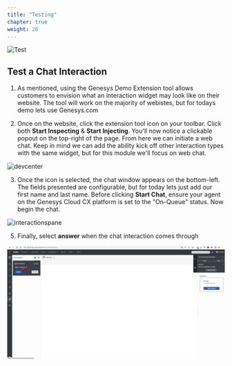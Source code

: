 ```yaml
---
title: "Testing"
chapter: true
weight: 20
---
```

![Test](/images/Webchat2-768x300.jpg)
## Test a Chat Interaction

1. As mentioned, using the Genesys Demo Extension tool allows customers to envision what an interaction widget may look like on their website. The tool will work on the majority of webistes, but for todays demo lets use Genesys.com 

2. Once on the website, click the extension tool icon on your toolbar. Click both **Start Inspecting** & **Start Injecting**. You'll now notice a clickable popout on the top-right of the page. From here we can initiate a web chat. Keep in mind we can add the ability kick off other interaction types with the same widget, but for this module we'll focus on web chat. 

![devcenter](/images/Inspect.jpg)

3. Once the icon is selected, the chat window appears on the bottom-left. The fields presented are configurable, but for today lets just add our first name and last name. Before clicking **Start Chat**, ensure your agent on the Genesys Cloud CX platform is set to the "On-Queue" status. Now begin the chat. 

![interactionspane](/images/Initiate1.jpg)

5. Finally, select **answer** when the chat interaction comes through

![incomingchat](/images/incomingchat.jpg)